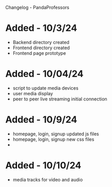 Changelog - PandaProfessors

# Added - 10/3/24
- Backend directory created
- Frontend directory created
- Frontend page prototype

# Added - 10/04/24
- script to update media devices
- user media display
- peer to peer live streaming initial connection

# Added - 10/9/24
- homepage, login, signup updated js files
- homepage, login, signup new css files
- 

# Added - 10/10/24
- media tracks for video and audio



